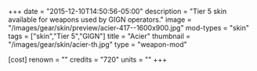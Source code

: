 +++
date = "2015-12-10T14:50:56-05:00"
description = "Tier 5 skin available for weapons used by GIGN operators."
image = "/images/gear/skin/preview/acier-417--1600x900.jpg"
mod-types = "skin"
tags = ["skin","Tier 5","GIGN"]
title = "Acier"
thumbnail = "/images/gear/skin/acier-th.jpg"
type = "weapon-mod"

[cost]
  renown = ""
  credits = "720"
  units = ""
+++
